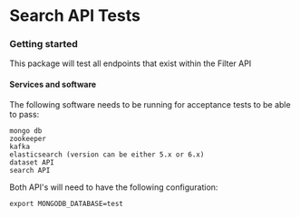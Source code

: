 Search API Tests
================

### Getting started

This package will test all endpoints that exist within the Filter API

#### Services and software

The following software needs to be running for acceptance tests to be able to
pass:

```text
mongo db
zookeeper
kafka
elasticsearch (version can be either 5.x or 6.x)
dataset API
search API
```

Both API's will need to have the following configuration:

```
export MONGODB_DATABASE=test
```
